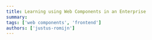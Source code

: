 ```yaml
---
title: Learning using Web Components in an Enterprise
summary:
tags: ['web components', 'frontend']
authors: ['justus-romijn']
---
```


